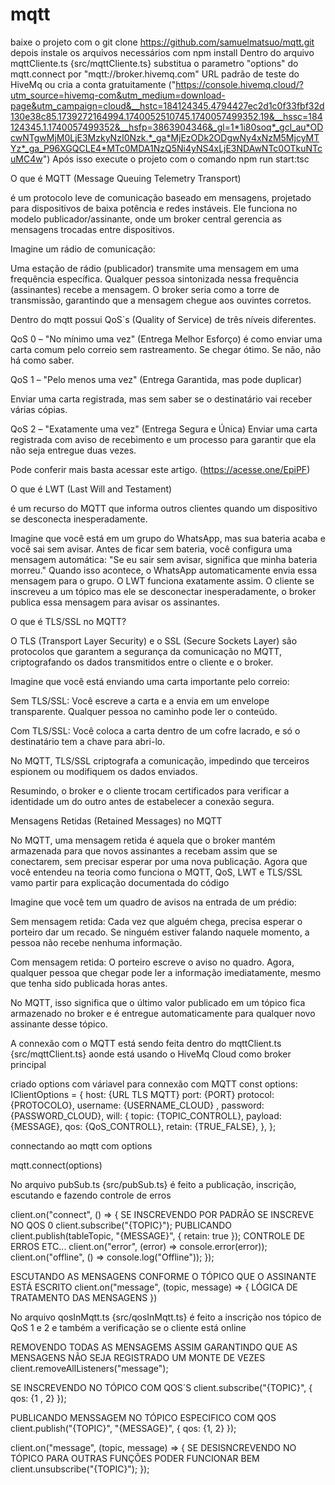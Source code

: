 # mqtt

baixe o projeto com o git clone https://github.com/samuelmatsuo/mqtt.git
depois instale os arquivos necessários com npm install
Dentro do arquivo mqttCliente.ts {src/mqttCliente.ts} substitua o parametro "options" do mqtt.connect por "mqtt://broker.hivemq.com" URL padrão de teste do HiveMq ou cria a conta gratuitamente ("https://console.hivemq.cloud/?utm_source=hivemq-com&utm_medium=download-page&utm_campaign=cloud&__hstc=184124345.4794427ec2d1c0f33fbf32d130e38c85.1739272164994.1740052510745.1740057499352.19&__hssc=184124345.1.1740057499352&__hsfp=3863904346&_gl=1*1i80soq*_gcl_au*ODcwNTgwMjM0LjE3MzkyNzI0Nzk.*_ga*MjEzODk2ODgwNy4xNzM5MjcyMTYz*_ga_P96XGQCLE4*MTc0MDA1NzQ5Ni4yNS4xLjE3NDAwNTc0OTkuNTcuMC4w")
Após isso execute o projeto com o comando npm run start:tsc

O que é MQTT (Message Queuing Telemetry Transport)

é um protocolo leve de comunicação baseado em mensagens, projetado para dispositivos de baixa potência e redes instáveis. Ele funciona no modelo publicador/assinante, onde um broker central gerencia as mensagens trocadas entre dispositivos.

Imagine um rádio de comunicação:

Uma estação de rádio (publicador) transmite uma mensagem em uma frequência específica.
Qualquer pessoa sintonizada nessa frequência (assinantes) recebe a mensagem.
O broker seria como a torre de transmissão, garantindo que a mensagem chegue aos ouvintes corretos.

Dentro do mqtt possui QoS´s (Quality of Service) de três níveis diferentes.

QoS 0 – "No mínimo uma vez" (Entrega Melhor Esforço)
é como enviar uma carta comum pelo correio sem rastreamento. Se chegar ótimo. Se não, não há como saber.

QoS 1 – "Pelo menos uma vez" (Entrega Garantida, mas pode duplicar)

Enviar uma carta registrada, mas sem saber se o destinatário vai receber várias cópias.

QoS 2 – "Exatamente uma vez" (Entrega Segura e Única)
Enviar uma carta registrada com aviso de recebimento e um processo para garantir que ela não seja entregue duas vezes.

Pode conferir mais basta acessar este artigo. (https://acesse.one/EpiPF)

O que é LWT (Last Will and Testament)

é um recurso do MQTT que informa outros clientes quando um dispositivo se desconecta inesperadamente.

Imagine que você está em um grupo do WhatsApp, mas sua bateria acaba e você sai sem avisar.
Antes de ficar sem bateria, você configura uma mensagem automática: "Se eu sair sem avisar, significa que minha bateria morreu."
Quando isso acontece, o WhatsApp automaticamente envia essa mensagem para o grupo.
O LWT funciona exatamente assim. O cliente se inscreveu a um tópico mas ele se desconectar inesperadamente, o broker publica essa mensagem para avisar os assinantes.

O que é TLS/SSL no MQTT?

O TLS (Transport Layer Security) e o SSL (Secure Sockets Layer) são protocolos que garantem a segurança da comunicação no MQTT, criptografando os dados transmitidos entre o cliente e o broker.

Imagine que você está enviando uma carta importante pelo correio:

Sem TLS/SSL: Você escreve a carta e a envia em um envelope transparente. Qualquer pessoa no caminho pode ler o conteúdo.

Com TLS/SSL: Você coloca a carta dentro de um cofre lacrado, e só o destinatário tem a chave para abri-lo.

No MQTT, TLS/SSL criptografa a comunicação, impedindo que terceiros espionem ou modifiquem os dados enviados.

Resumindo, o broker e o cliente trocam certificados para verificar a identidade um do outro antes de estabelecer a conexão segura.

Mensagens Retidas (Retained Messages) no MQTT

No MQTT, uma mensagem retida é aquela que o broker mantém armazenada para que novos assinantes a recebam assim que se conectarem, sem precisar esperar por uma nova publicação.
Agora que você entendeu na teoria como funciona o MQTT, QoS, LWT e TLS/SSL vamo partir para explicação documentada do código

Imagine que você tem um quadro de avisos na entrada de um prédio:

Sem mensagem retida: Cada vez que alguém chega, precisa esperar o porteiro dar um recado. Se ninguém estiver falando naquele momento, a pessoa não recebe nenhuma informação.

Com mensagem retida: O porteiro escreve o aviso no quadro. Agora, qualquer pessoa que chegar pode ler a informação imediatamente, mesmo que tenha sido publicada horas antes.

No MQTT, isso significa que o último valor publicado em um tópico fica armazenado no broker e é entregue automaticamente para qualquer novo assinante desse tópico.

A connexão com o MQTT está sendo feita dentro do mqttClient.ts {src/mqttClient.ts} aonde está usando o HiveMq Cloud como broker principal

criado options com váriavel para connexão com MQTT
const options: IClientOptions = {
host: {URL TLS MQTT}
port: {PORT}
protocol: {PROTOCOLO},
username: {USERNAME_CLOUD} ,
password: {PASSWORD_CLOUD},
will: {
topic: {TOPIC_CONTROLL},
payload: {MESSAGE},
qos: {QoS_CONTROLL},
retain: {TRUE_FALSE},
},
};

connectando ao mqtt com options

mqtt.connect(options)

No arquivo pubSub.ts {src/pubSub.ts} é feito a publicação, inscrição, escutando e fazendo controle de erros

client.on("connect", () => {
SE INSCREVENDO POR PADRÃO SE INSCREVE NO QOS 0
client.subscribe("{TOPIC}");
PUBLICANDO
client.publish(tableTopic, "{MESSAGE}", { retain: true });
CONTROLE DE ERROS ETC...
client.on("error", (error) => console.error(error));
client.on("offline", () => console.log("Offline"));
});

ESCUTANDO AS MENSAGENS CONFORME O TÓPICO QUE O ASSINANTE ESTÁ ESCRITO
client.on("message", (topic, message) => {
LÓGICA DE TRATAMENTO DAS MENSAGENS
})

No arquivo qosInMqtt.ts {src/qosInMqtt.ts} é feito a inscrição nos tópico de QoS 1 e 2 e também a verificação se o cliente está online

REMOVENDO TODAS AS MENSAGEMS ASSIM GARANTINDO QUE AS MENSAGENS NÃO SEJA REGISTRADO UM MONTE DE VEZES
client.removeAllListeners("message");

SE INSCREVENDO NO TÓPICO COM QOS´S
client.subscribe("{TOPIC}", { qos: {1 , 2} });

PUBLICANDO MENSSAGEM NO TÓPICO ESPECIFICO COM QOS
client.publish("{TOPIC}", "{MESSAGE}", { qos: {1, 2} });

client.on("message", (topic, message) => {
SE DESISNCREVENDO NO TÓPICO PARA OUTRAS FUNÇÕES PODER FUNCIONAR BEM
client.unsubscribe("{TOPIC}");
});
